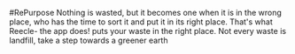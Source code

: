 #RePurpose
Nothing is wasted, but it becomes one when it is in the wrong place, who has the time to sort it and put it in its right place. That's what Reecle- the app does! puts your waste in the right place. Not every waste is landfill, take a step towards a greener earth
